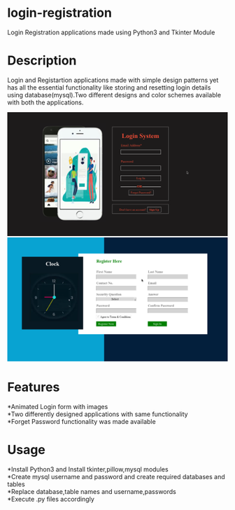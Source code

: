 # login-registration

Login Registration applications made using Python3 and Tkinter Module

Description
=============

Login and Registartion applications made with simple design patterns yet has all the essential functionality like storing and resetting login details using database(mysql).Two different designs and color schemes available with both the applications.

<img src="images/screenshot1.png">
<img src="images/screenshot2.png">
 
Features
=========
*Animated Login form with images<br />
*Two differently designed applications with same functionality<br />
*Forget Password functionality was made available<br />

Usage
=======
*Install Python3 and Install tkinter,pillow,mysql modules<br />
*Create mysql username and password and create required databases and tables<br />
*Replace database,table names and username,passwords<br />
*Execute .py files accordingly<br />

